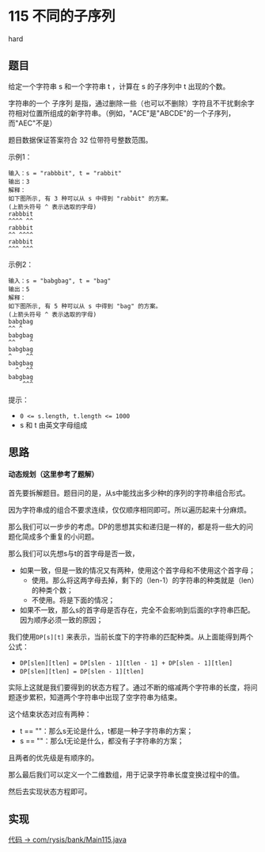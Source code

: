 # 115 不同的子序列

hard

## 题目

给定一个字符串 s 和一个字符串 t ，计算在 s 的子序列中 t 出现的个数。

字符串的一个 子序列 是指，通过删除一些（也可以不删除）字符且不干扰剩余字符相对位置所组成的新字符串。（例如，"ACE"是"ABCDE"的一个子序列，而"AEC"不是）

题目数据保证答案符合 32 位带符号整数范围。

示例1：
```
输入：s = "rabbbit", t = "rabbit"
输出：3
解释：
如下图所示, 有 3 种可以从 s 中得到 "rabbit" 的方案。
(上箭头符号 ^ 表示选取的字母)
rabbbit
^^^^ ^^
rabbbit
^^ ^^^^
rabbbit
^^^ ^^^
```
示例2：
```
输入：s = "babgbag", t = "bag"
输出：5
解释：
如下图所示, 有 5 种可以从 s 中得到 "bag" 的方案。 
(上箭头符号 ^ 表示选取的字母)
babgbag
^^ ^
babgbag
^^    ^
babgbag
^    ^^
babgbag
  ^  ^^
babgbag
    ^^^
```

提示：

- `0 <= s.length, t.length <= 1000`
- s 和 t 由英文字母组成

## 思路

#### 动态规划（这里参考了题解）

首先要拆解题目。题目问的是，从s中能找出多少种t的序列的字符串组合形式。

因为字符串成的组合不要求连续，仅仅顺序相同即可。所以遍历起来十分麻烦。

那么我们可以一步步的考虑。DP的思想其实和递归是一样的，都是将一些大的问题化简成多个重复的小问题。

那么我们可以先想s与t的首字母是否一致，
- 如果一致，但是一致的情况又有两种，使用这个首字母和不使用这个首字母；
    - 使用。那么将这两字母去掉，剩下的（len-1）的字符串的种类就是（len）的种类个数；
    - 不使用。将是下面的情况；
- 如果不一致，那么s的首字母是否存在，完全不会影响到后面的t字符串匹配。因为顺序必须一致的原因；


我们使用`DP[s][t]` 来表示，当前长度下的字符串的匹配种类。从上面能得到两个公式：
- `DP[slen][tlen] = DP[slen - 1][tlen - 1] + DP[slen - 1][tlen]`
- `DP[slen][tlen] = DP[slen - 1][tlen]`

实际上这就是我们要得到的状态方程了。通过不断的缩减两个字符串的长度，将问题逐步累积，知道两个字符串中出现了空字符串为结束。

这个结束状态对应有两种：
- t == ""：那么s无论是什么，t都是一种子字符串的方案；
- s == ""：那么t无论是什么，都没有子字符串的方案；

且两者的优先级是有顺序的。

那么最后我们可以定义一个二维数组，用于记录字符串长度变换过程中的值。

然后去实现状态方程即可。


## 实现

[代码 -> com/rysis/bank/Main115.java](../../src/com/rysis/bank/Main115.java)